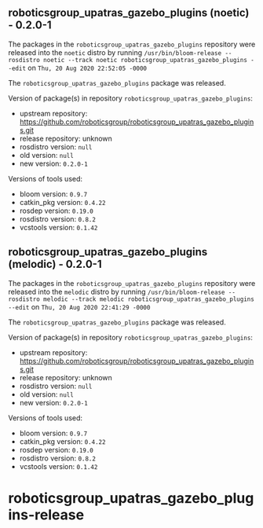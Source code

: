 ## roboticsgroup_upatras_gazebo_plugins (noetic) - 0.2.0-1

The packages in the `roboticsgroup_upatras_gazebo_plugins` repository were released into the `noetic` distro by running `/usr/bin/bloom-release --rosdistro noetic --track noetic roboticsgroup_upatras_gazebo_plugins --edit` on `Thu, 20 Aug 2020 22:52:05 -0000`

The `roboticsgroup_upatras_gazebo_plugins` package was released.

Version of package(s) in repository `roboticsgroup_upatras_gazebo_plugins`:

- upstream repository: https://github.com/roboticsgroup/roboticsgroup_upatras_gazebo_plugins.git
- release repository: unknown
- rosdistro version: `null`
- old version: `null`
- new version: `0.2.0-1`

Versions of tools used:

- bloom version: `0.9.7`
- catkin_pkg version: `0.4.22`
- rosdep version: `0.19.0`
- rosdistro version: `0.8.2`
- vcstools version: `0.1.42`


## roboticsgroup_upatras_gazebo_plugins (melodic) - 0.2.0-1

The packages in the `roboticsgroup_upatras_gazebo_plugins` repository were released into the `melodic` distro by running `/usr/bin/bloom-release --rosdistro melodic --track melodic roboticsgroup_upatras_gazebo_plugins --edit` on `Thu, 20 Aug 2020 22:41:29 -0000`

The `roboticsgroup_upatras_gazebo_plugins` package was released.

Version of package(s) in repository `roboticsgroup_upatras_gazebo_plugins`:

- upstream repository: https://github.com/roboticsgroup/roboticsgroup_upatras_gazebo_plugins.git
- release repository: unknown
- rosdistro version: `null`
- old version: `null`
- new version: `0.2.0-1`

Versions of tools used:

- bloom version: `0.9.7`
- catkin_pkg version: `0.4.22`
- rosdep version: `0.19.0`
- rosdistro version: `0.8.2`
- vcstools version: `0.1.42`


# roboticsgroup_upatras_gazebo_plugins-release
